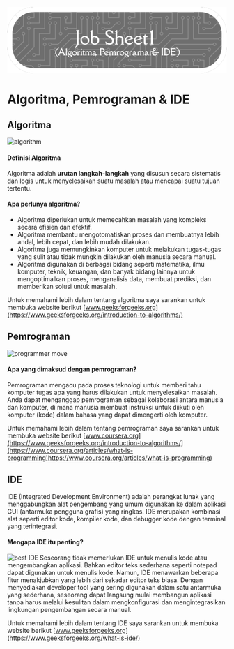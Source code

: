 ![Job Sheet 1](Images/JS1.png)

# Algoritma, Pemrograman & IDE

## Algoritma
![algorithm](../Images/algorithms_everywhere.jpg)
#### Definisi Algoritma  
Algoritma adalah **urutan langkah-langkah** yang disusun secara sistematis dan 
logis untuk menyelesaikan suatu masalah atau mencapai suatu tujuan tertentu.

#### Apa perlunya algoritma?
* Algoritma diperlukan untuk memecahkan masalah yang kompleks secara efisien dan efektif. 
* Algoritma membantu mengotomatiskan proses dan membuatnya lebih andal, lebih cepat, dan lebih mudah dilakukan.
* Algoritma juga memungkinkan komputer untuk melakukan tugas-tugas yang sulit atau tidak mungkin dilakukan oleh manusia secara manual.
* Algoritma digunakan di berbagai bidang seperti matematika, ilmu komputer, teknik, keuangan, dan banyak bidang lainnya untuk mengoptimalkan proses, menganalisis data, membuat prediksi, dan memberikan solusi untuk masalah.  

Untuk memahami lebih dalam tentang algoritma saya sarankan untuk membuka website berikut [www.geeksforgeeks.org](https://www.geeksforgeeks.org/introduction-to-algorithms/)   

## Pemrograman
![programmer move](../Images/programmer_move.jpg)
#### Apa yang dimaksud dengan pemrograman?
Pemrograman mengacu pada proses teknologi untuk memberi tahu komputer tugas apa yang harus dilakukan untuk menyelesaikan masalah. Anda dapat menganggap pemrograman sebagai kolaborasi antara manusia dan komputer, di mana manusia membuat instruksi untuk diikuti oleh komputer (kode) dalam bahasa yang dapat dimengerti oleh komputer.

Untuk memahami lebih dalam tentang pemrograman saya sarankan untuk membuka website berikut [www.coursera.org](https://www.geeksforgeeks.org/introduction-to-algorithms/](https://www.coursera.org/articles/what-is-programming)https://www.coursera.org/articles/what-is-programming)

## IDE
IDE (Integrated Development Environment) adalah perangkat lunak yang menggabungkan alat pengembang yang umum digunakan ke dalam aplikasi GUI (antarmuka pengguna grafis) yang ringkas. IDE merupakan kombinasi alat seperti editor kode, kompiler kode, dan debugger kode dengan terminal yang terintegrasi.

#### Mengapa IDE itu penting?
![best IDE](../best_IDE.webp)
Seseorang tidak memerlukan IDE untuk menulis kode atau mengembangkan aplikasi. Bahkan editor teks sederhana seperti notepad dapat digunakan untuk menulis kode. Namun, IDE menawarkan beberapa fitur menakjubkan yang lebih dari sekadar editor teks biasa. Dengan menyediakan developer tool yang sering digunakan dalam satu antarmuka yang sederhana, seseorang dapat langsung mulai membangun aplikasi tanpa harus melalui kesulitan dalam mengkonfigurasi dan mengintegrasikan lingkungan pengembangan secara manual.  

Untuk memahami lebih dalam tentang IDE saya sarankan untuk membuka website berikut [www.geeksforgeeks.org](https://www.geeksforgeeks.org/what-is-ide/)
